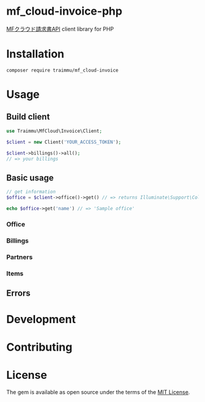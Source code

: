 # mf_cloud-invoice-php

[MFクラウド請求書API](https://github.com/moneyforward/invoice-api-doc) client library for PHP

# Installation

```
composer require traimmu/mf_cloud-invoice
```

# Usage

## Build client

```php
use Traimmu\MfCloud\Invoice\Client;

$client = new Client('YOUR_ACCESS_TOKEN');

$client->billings()->all();
// => your billings
```

## Basic usage

```php
// get information
$office = $client->office()->get() // => returns Illuminate\Support\Collection instance;

echo $office->get('name') // => 'Sample office'
```

### Office
### Billings
### Partners
### Items
## Errors
# Development
# Contributing
# License

The gem is available as open source under the terms of the [MIT License](http://opensource.org/licenses/MIT).
